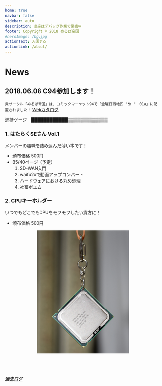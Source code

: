 ```yaml
---
home: true
navbar: false
sidebar: auto
description: 皇帝はデバッグ作業で徹夜中
footer: Copyright © 2018 ぬるぽ帝国
#heroImage: /bg.jpg
actionText: 入国する
actionLink: /about/
---
```


# News

## 2018.06.08 C94参加します！

`貴サークル「ぬるぽ帝国」は、コミックマーケット94で「金曜日西地区 "め "　01a」に配置されました！`
[Webカタログ](https://webcatalog.circle.ms/Circle/13916745)

進捗ゲージ　████████████▒▒▒▒▒▒▒▒▒▒▒▒▒ 

### 1. __はたらくSEさん Vol.1__

メンバーの趣味を詰め込んだ薄い本です！

- 頒布価格 500円
- B5/40ページ（予定）
    1. SD-WAN入門
    1. waifu2xで動画アップコンバート
    1. ハードウェアにおける丸め処理
    1. 社畜ポエム

### 2. CPUキーホルダー

いつでもどこでもCPUをモフモフしたい貴方に！

- 頒布価格 500円

<center><img src="./cpu-kc.jpg" alt="cpu-keychain" width="300px"/></center>

<br><br>
##### [過去ログ](/archives/)
